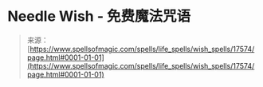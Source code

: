 <!--yml

category: 未分类

date: 2024-06-12 18:58:46

-->

# Needle Wish - 免费魔法咒语

> 来源：[https://www.spellsofmagic.com/spells/life_spells/wish_spells/17574/page.html#0001-01-01](https://www.spellsofmagic.com/spells/life_spells/wish_spells/17574/page.html#0001-01-01)
